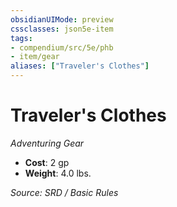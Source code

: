 ```yaml
---
obsidianUIMode: preview
cssclasses: json5e-item
tags:
- compendium/src/5e/phb
- item/gear
aliases: ["Traveler's Clothes"]
---
```

# Traveler's Clothes
*Adventuring Gear*  

- **Cost**: 2 gp
- **Weight**: 4.0 lbs.

*Source: SRD / Basic Rules*